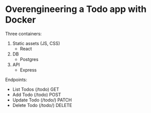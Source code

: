 # Overengineering a Todo app with Docker

Three containers:

1. Static assets (JS, CSS)
	- React
2. DB
	- Postgres
3. API
	- Express

Endpoints:
- List Todos (/todo) GET
- Add Todo (/todo) POST
- Update Todo (/todo/<id>) PATCH
- Delete Todo (/todo/<id>) DELETE